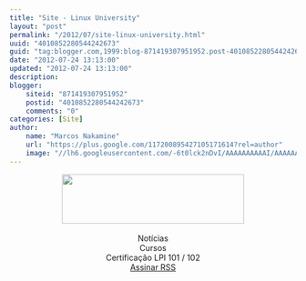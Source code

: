 ```yaml
---
title: "Site - Linux University"
layout: "post"
permalink: "/2012/07/site-linux-university.html"
uuid: "4010852280544242673"
guid: "tag:blogger.com,1999:blog-871419307951952.post-4010852280544242673"
date: "2012-07-24 13:13:00"
updated: "2012-07-24 13:13:00"
description: 
blogger:
    siteid: "871419307951952"
    postid: "4010852280544242673"
    comments: "0"
categories: [Site]
author: 
    name: "Marcos Nakamine"
    url: "https://plus.google.com/117200895427105171614?rel=author"
    image: "//lh6.googleusercontent.com/-6t0lck2nDvI/AAAAAAAAAAI/AAAAAAAAOBw/_9ON3AiIr48/s32-c/photo.jpg"
---
```


<div class="css-full-post-content js-full-post-content">
<div class="separator" style="clear: both; text-align: center;"><a href="http://www.linuxuniversity.com.br/" target="_blank"><img border="0" height="87" src="http://1.bp.blogspot.com/-B26_en4z3ps/UAgICb6HGqI/AAAAAAAANGI/azLdqTV8kRI/s320/Untitled-2.jpg" width="320" /></a></div><div style="text-align: center;"><br /></div><div style="text-align: center;">Notícias</div><div style="text-align: center;">Cursos</div><div style="text-align: center;">Certificação LPI 101 / 102 </div><div style="text-align: center;"><a href="http://www.linuxuniversity.com.br/index.php?option=com_easyblog&amp;view=latest&amp;Itemid=90&amp;format=feed&amp;type=rss" target="_blank">Assinar RSS</a> </div><div style="text-align: center;"><br /></div>
</div>